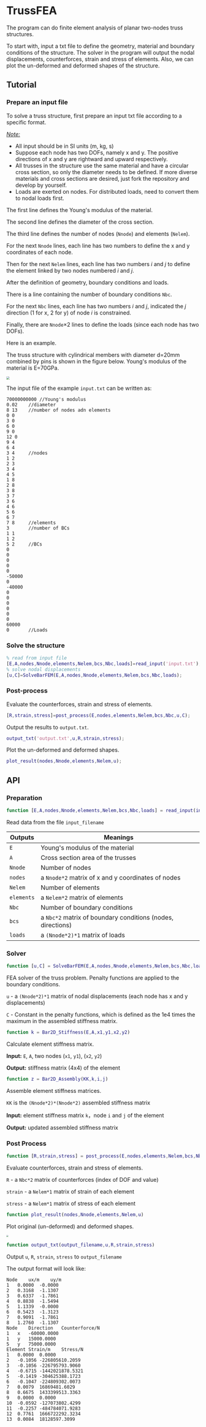 # TrussFEA
The program can do finite element analysis of planar two-nodes truss structures.

To start with, input a txt file to define the geometry, material and boundary conditions of the structure. The solver in the program will output the nodal displacements, counterforces, strain and stress of elements. Also, we can plot the un-deformed and deformed shapes of the structure.

## Tutorial

### Prepare an input file

To solve a truss structure, first prepare an input txt file according to a specific format.

<u><i>Note:</i></u> 

- All input should be in SI units (m, kg, s)
- Suppose each node has two DOFs, namely x and y. The positive directions of x and y are rightward and upward respectively.
- All trusses in the structure use the same material and have a circular cross section, so only the diameter needs to be defined. If more diverse materials and cross sections are desired, just fork the repository and develop by yourself.
- Loads are exerted on nodes. For distributed loads, need to convert them to nodal loads first.

The first line defines the Young's modulus of the material.

The second line defines the diameter of the cross section.

The third line defines the number of nodes (`Nnode`) and elements (`Nelem`).

For the next `Nnode` lines, each line has two numbers to define the x and y coordinates of each node.

Then for the next `Nelem` lines, each line has two numbers $i$ and $j$ to define the element linked by two nodes numbered $i$ and $j$.

After the definition of geometry, boundary conditions and loads.

There is a line containing the number of boundary conditions `Nbc`.

For the next `Nbc` lines, each line has two numbers $i$ and $j$, indicated the $j$ direction (1 for x, 2 for y) of node $i$ is constrained.

Finally, there are `Nnode`$\times 2$ lines to define the loads (since each node has two DOFs).

Here is an example.

The truss structure with cylindrical members with diameter d=20mm combined by pins is shown in the figure below. Young's modulus of the material is E=70GPa.

<img src="example.jpg" style="zoom:50%;" />

The input file of the example `input.txt` can be written as:

```
70000000000	//Young's modulus
0.02	//diameter
8 13	//number of nodes adn elements
0 0
3 0
6 0
9 0
12 0
9 4
6 4
3 4		//nodes
1 2
2 3
3 4
4 5
1 8
2 8
3 8
3 7
3 6
4 6
5 6
6 7
7 8		//elements
3		//number of BCs
1 1
1 2
5 2		//BCs
0
0
0
0
0
-50000
0
-40000
0
0
0
0
0
0
60000
0		//Loads
```

### Solve the structure

```matlab
% read from input file
[E,A,nodes,Nnode,elements,Nelem,bcs,Nbc,loads]=read_input('input.txt');
% solve nodal displacements
[u,C]=SolveBarFEM(E,A,nodes,Nnode,elements,Nelem,bcs,Nbc,loads);
```

### Post-process

Evaluate the counterforces, strain and stress of elements.

```matlab
[R,strain,stress]=post_process(E,nodes,elements,Nelem,bcs,Nbc,u,C);
```

Output the results to `output.txt`.

```matlab
output_txt('output.txt',u,R,strain,stress);
```

Plot the un-deformed and deformed shapes.

```matlab
plot_result(nodes,Nnode,elements,Nelem,u);
```

## API

### Preparation

```matlab
function [E,A,nodes,Nnode,elements,Nelem,bcs,Nbc,loads] = read_input(input_filename)
```

Read data from the file `input_filename`

| Outputs    | Meanings                                                    |
| ---------- | ----------------------------------------------------------- |
| `E`        | Young's modulus of the material                             |
| `A`        | Cross section area of the trusses                           |
| `Nnode`    | Number of nodes                                             |
| `nodes`    | a `Nnode*2` matrix of x and y coordinates of nodes          |
| `Nelem`    | Number of elements                                          |
| `elements` | a `Nelem*2` matrix of elements                              |
| `Nbc`      | Number of boundary conditions                               |
| `bcs`      | a `Nbc*2` matrix of boundary conditions (nodes, directions) |
| `loads`    | a `(Nnode*2)*1` matrix of loads                             |

### Solver

```matlab
function [u,C] = SolveBarFEM(E,A,nodes,Nnode,elements,Nelem,bcs,Nbc,loads)
```

FEA solver of the truss problem. Penalty functions are applied to the boundary conditions.

`u` - a `(Nnode*2)*1` matrix of nodal displacements (each node has x and y displacements)

`C` - Constant in the penalty functions, which is defined as the 1e4 times the maximum in the assembled stiffness matrix.

```matlab
function k = Bar2D_Stiffness(E,A,x1,y1,x2,y2)
```

Calculate element stiffness matrix.

**Input:** `E`, `A`, two nodes (`x1`, `y1`), (`x2`, `y2`)

**Output:** stiffness matrix (4x4) of the element

```matlab
function z = Bar2D_Assembly(KK,k,i,j)
```

Assemble element stiffness matrices.

`KK` is the `(Nnode*2)*(Nnode*2)` assembled stiffness matrix

**Input:** element stiffness matrix `k`，node `i` and `j` of the element

**Output:** updated assembled stiffness matrix

### Post Process

```matlab
function [R,strain,stress] = post_process(E,nodes,elements,Nelem,bcs,Nbc,u,C)
```

Evaluate counterforces, strain and stress of elements.

`R` - a `Nbc*2` matrix of counterforces (index of DOF and value)

`strain` - a `Nelem*1` matrix of strain of each element

`stress` - a `Nelem*1` matrix of stress of each element

```matlab
function plot_result(nodes,Nnode,elements,Nelem,u)
```

Plot original (un-deformed) and deformed shapes.

<img src="output.png" style="zoom:30%;" />

```matlab
function output_txt(output_filename,u,R,strain,stress)
```

Output `u`, `R`, `strain`, `stress` to `output_filename`

The output format will look like:

```
Node	ux/m	uy/m
1	0.0000	-0.0000
2	0.3168	-1.1307
3	0.6337	-1.7861
4	0.8838	-1.5494
5	1.1339	-0.0000
6	0.5423	-1.3123
7	0.9091	-1.7861
8	1.2760	-1.1307
Node	Direction	Counterforce/N
1	x	-60000.0000
1	y	15000.0000
5	y	75000.0000
Element	Strain/m	Stress/N
1	0.0000	0.0000
2	-0.1056	-226805610.2059
3	-0.1056	-226795793.9060
4	-0.6715	-1442021878.5321
5	-0.1419	-304625388.1723
6	-0.1047	-224809302.0073
7	0.0079	16869481.6029
8	0.6675	1433399513.3363
9	0.0000	0.0000
10	-0.0592	-127073802.4299
11	-0.2257	-484784071.9283
12	0.7761	1666722292.3234
13	0.0084	18128597.3099
```

